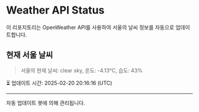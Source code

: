 
# Weather API Status

이 리포지토리는 OpenWeather API를 사용하여 서울의 날씨 정보를 자동으로 업데이트합니다.

## 현재 서울 날씨
> 서울의 현재 날씨: clear sky, 온도: -4.13°C, 습도: 43%

⏳ 업데이트 시간: 2025-02-20 20:16:16 (UTC)

---
자동 업데이트 봇에 의해 관리됩니다.
